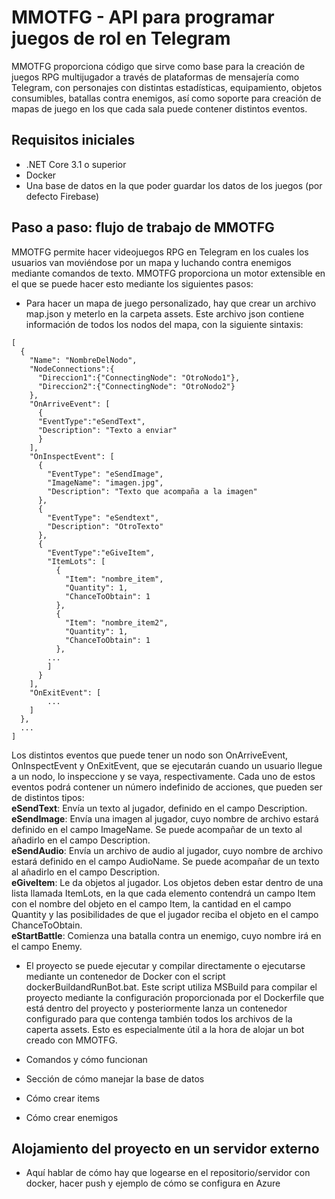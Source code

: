# MMOTFG - API para programar juegos de rol en Telegram

MMOTFG proporciona código que sirve como base para la creación de juegos RPG multijugador a través de plataformas de mensajería como Telegram, con personajes con distintas estadísticas, equipamiento, objetos consumibles, batallas contra enemigos, así como soporte para creación de mapas de juego en los que cada sala puede contener distintos eventos.

## Requisitos iniciales

- .NET Core 3.1 o superior
- Docker
- Una base de datos en la que poder guardar los datos de los juegos (por defecto Firebase)

## Paso a paso: flujo de trabajo de MMOTFG

MMOTFG permite hacer videojuegos RPG en Telegram en los cuales los usuarios van moviéndose por un mapa y luchando contra enemigos mediante comandos de texto. MMOTFG proporciona un motor extensible en el que se puede hacer esto mediante los siguientes pasos:

- Para hacer un mapa de juego personalizado, hay que crear un archivo map.json y meterlo en la carpeta assets. Este archivo json contiene información de todos los nodos del mapa, con la siguiente sintaxis:
```
[
  {
    "Name": "NombreDelNodo",
    "NodeConnections":{
      "Direccion1":{"ConnectingNode": "OtroNodo1"},
      "Direccion2":{"ConnectingNode": "OtroNodo2"}
    },
    "OnArriveEvent": [
      {
      "EventType":"eSendText",
      "Description": "Texto a enviar"
      }
    ],
    "OnInspectEvent": [
      {
        "EventType": "eSendImage",
        "ImageName": "imagen.jpg",
        "Description": "Texto que acompaña a la imagen"
      },
      {
        "EventType": "eSendtext",
        "Description": "OtroTexto"
      },
      {
        "EventType":"eGiveItem",
        "ItemLots": [
          {
            "Item": "nombre_item",
            "Quantity": 1,
            "ChanceToObtain": 1
          },
          {
            "Item": "nombre_item2",
            "Quantity": 1,
            "ChanceToObtain": 1
          },
        ...
        ]
      }
    ],
    "OnExitEvent": [
        ...
    ]
  },
  ...
]
```
Los distintos eventos que puede tener un nodo son OnArriveEvent, OnInspectEvent y OnExitEvent, que se ejecutarán cuando un usuario llegue a un nodo, lo inspeccione y se vaya, respectivamente.
Cada uno de estos eventos podrá contener un número indefinido de acciones, que pueden ser de distintos tipos:  
**eSendText**: Envía un texto al jugador, definido en el campo Description.  
**eSendImage**: Envía una imagen al jugador, cuyo nombre de archivo estará definido en el campo ImageName. Se puede acompañar de un texto al añadirlo en el campo Description.   
**eSendAudio**: Envía un archivo de audio al jugador, cuyo nombre de archivo estará definido en el campo AudioName. Se puede acompañar de un texto al añadirlo en el campo Description.  
**eGiveItem**: Le da objetos al jugador. Los objetos deben estar dentro de una lista llamada ItemLots, en la que cada elemento contendrá un campo Item con el nombre del objeto en el campo Item, la cantidad en el campo Quantity y las posibilidades de que el jugador reciba el objeto en el campo ChanceToObtain.  
**eStartBattle**: Comienza una batalla contra un enemigo, cuyo nombre irá en el campo Enemy. 

- El proyecto se puede ejecutar y compilar directamente o ejecutarse mediante un contenedor de Docker con el script dockerBuildandRunBot.bat. Este script utiliza MSBuild para compilar el proyecto mediante la configuración proporcionada por el Dockerfile que está dentro del proyecto y posteriormente lanza un contenedor configurado para que contenga también todos los archivos de la caperta assets. Esto es especialmente útil a la hora de alojar un bot creado con MMOTFG.

- Comandos y cómo funcionan
- Sección de cómo manejar la base de datos
- Cómo crear items
- Cómo crear enemigos

## Alojamiento del proyecto en un servidor externo

- Aquí hablar de cómo hay que logearse en el repositorio/servidor con docker, hacer push y ejemplo de cómo se configura en Azure
